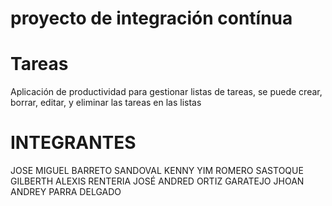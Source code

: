 # proyecto de integración contínua

# Tareas
Aplicación de productividad para gestionar listas de tareas, se puede crear, borrar, editar, y eliminar las tareas en las listas

# INTEGRANTES 

JOSE MIGUEL BARRETO SANDOVAL 
KENNY YIM  ROMERO SASTOQUE
GILBERTH ALEXIS RENTERIA 
JOSÉ ANDRED ORTIZ GARATEJO
JHOAN ANDREY PARRA DELGADO
